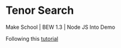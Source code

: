 # Tenor Search
Make School | BEW 1.3 | Node JS Into Demo

Following this [tutorial](https://www.makeschool.com/academy/track/gif-search-app-ynu)
